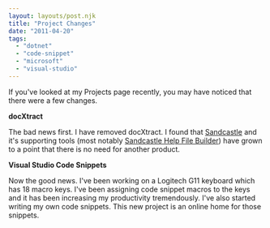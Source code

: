 ```yaml
---
layout: layouts/post.njk
title: "Project Changes"
date: "2011-04-20"
tags: 
  - "dotnet"
  - "code-snippet"
  - "microsoft"
  - "visual-studio"
---
```


If you've looked at my Projects page recently, you may have noticed that there were a few changes.

**docXtract**

The bad news first. I have removed docXtract. I found that [Sandcastle](http://sandcastle.codeplex.com/ "Sandcastle") and it's supporting tools (most notably [Sandcastle Help File Builder](http://shfb.codeplex.com/ "Sandcastle Help File Builder")) have grown to a point that there is no need for another product.

**Visual Studio Code Snippets**

Now the good news. I've been working on a Logitech G11 keyboard which has 18 macro keys. I've been assigning code snippet macros to the keys and it has been increasing my productivity tremendously. I've also started writing my own code snippets. This new project is an online home for those snippets.

